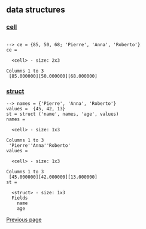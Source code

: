 ## data structures

### [cell](https://nelson-numerical-software.github.io/nelson-website/help/en_US/cell.html)

```

--> ce = {85, 50, 68; 'Pierre', 'Anna', 'Roberto'}
ce =

  <cell> - size: 2x3

Columns 1 to 3
 [85.000000][50.000000][68.000000]
```

### [struct](https://nelson-numerical-software.github.io/nelson-website/help/en_US/struct.html)

```
--> names = {'Pierre', 'Anna', 'Roberto'}
values =  {45, 42, 13}
st = struct ('name', names, 'age', values)
names =

  <cell> - size: 1x3

Columns 1 to 3
 'Pierre''Anna''Roberto'
values =

  <cell> - size: 1x3

Columns 1 to 3
 [45.000000][42.000000][13.000000]
st =

  <struct> - size: 1x3
  Fields
    name
    age
```

[Previous page](../TYPES.md)
